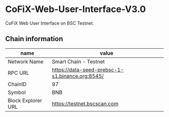 # CoFiX-Web-User-Interface-V3.0

CoFiX Web User Interface on BSC Testnet.

## Chain information

| name               | value                                           |
| ------------------ | ----------------------------------------------- |
| Network Name       | Smart Chain - Testnet                           |
| RPC URL            | https://data-seed-prebsc-1-s1.binance.org:8545/ |
| ChainID            | 97                                              | 
| Symbol             | BNB                                             | 
| Block Explorer URL | https://testnet.bscscan.com                     |

